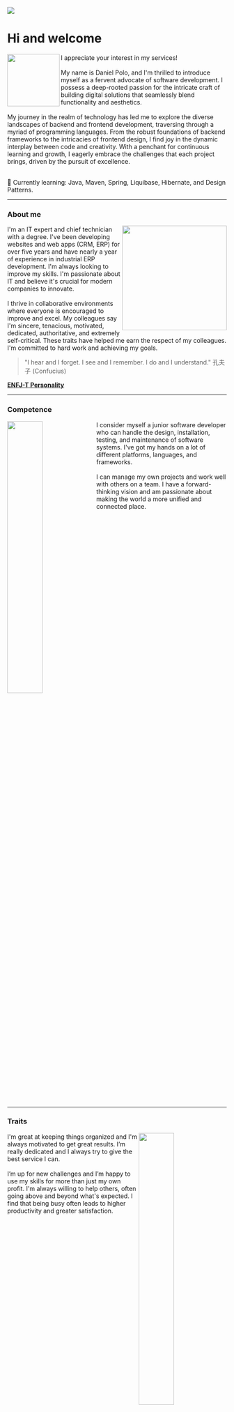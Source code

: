 ![](https://www.16personalities.com/static/animations/type-descriptions/introductions/protagonist.svg?v=2)

# Hi and welcome
<img src="https://www.16personalities.com/static/images/academy/diplomats/resource.svg" align="left" width="120px"/>
I appreciate your interest in my services!
<br><br>
My name is Daniel Polo, and I'm thrilled to introduce myself as a fervent advocate of software development. I possess a deep-rooted passion for the intricate craft of building digital solutions that seamlessly blend functionality and aesthetics.
<br><br>
My journey in the realm of technology has led me to explore the diverse landscapes of backend and frontend development, traversing through a myriad of programming languages. From the robust foundations of backend frameworks to the intricacies of frontend design, I find joy in the dynamic interplay between code and creativity. With a penchant for continuous learning and growth, I eagerly embrace the challenges that each project brings, driven by the pursuit of excellence.
<br clear="left"/>
<br>

🌱 Currently learning: Java, Maven, Spring, Liquibase, Hibernate, and Design Patterns.

---
### About me
<img src="https://www.16personalities.com/static/images/personality-types/avatars/faces/enfj-protagonist-s3-v1-male.svg?v=3" align="right" width="240px"/>
I'm an IT expert and chief technician with a degree. I've been developing websites and web apps (CRM, ERP) for over five years and have nearly a year of experience in industrial ERP development. I'm always looking to improve my skills. I'm passionate about IT and believe it's crucial for modern companies to innovate.
<br><br>
I thrive in collaborative environments where everyone is encouraged to improve and excel. My colleagues say I'm sincere, tenacious, motivated, dedicated, authoritative, and extremely self-critical. These traits have helped me earn the respect of my colleagues. I'm committed to hard work and achieving my goals.
<br clear="right"/>

> "I hear and I forget. I see and I remember. I do and I understand." 孔夫子 (Confucius)

[**ENFJ-T Personality**](https://www.16personalities.com/enfj-personality)

---
### Competence
<img src="https://www.16personalities.com/static/images/personality-types/scenes/diplomats_Protagonist_ENFJ_workplace_habits.svg" align="left" width="40%"/>
I consider myself a junior software developer who can handle the design, installation, testing, and maintenance of software systems. I've got my hands on a lot of different platforms, languages, and frameworks.
<br><br>
I can manage my own projects and work well with others on a team. I have a forward-thinking vision and am passionate about making the world a more unified and connected place.
<br clear="left"/>

---
### Traits
<img src="https://www.16personalities.com/static/images/personality-types/scenes/diplomats_Protagonist_ENFJ_career_path.svg" align="right" width="40%"/>
I'm great at keeping things organized and I'm always motivated to get great results. I’m really dedicated and I always try to give the best service I can.
<br><br>
I’m up for new challenges and I’m happy to use my skills for more than just my own profit. I'm always willing to help others, often going above and beyond what's expected. I find that being busy often leads to higher productivity and greater satisfaction.
<br clear="right"/>

---
### Philosophy
<img src="https://www.16personalities.com/static/images/personality-types/scenes/diplomats_Protagonist_ENFJ_strengths.svg" align="left" width="40%"/>
I’m really curious and have a strong desire to try new things that fall within my interests. Sometimes I look for new challenges just because I’m curious or because I want to learn or grow.
<br><br>
I'm good at looking at my own work and seeing what I can do better. I know when I've done a good job and where I can improve. I can take constructive criticism in stride and take pride in my commitment to my work.
<br clear="left"/>

---
### Motivation
<img src="https://www.16personalities.com/static/images/personality-types/scenes/diplomats_Protagonist_ENFJ_parenthood.svg" align="right" width="40%"/>
I am fueled by the thrill of new challenges and the relentless pursuit of growth, which is why I have a profound love for the IT field. The ever-evolving nature of technology excites me, and I thrive in environments where innovation and continuous learning are at the forefront.
<br><br>
As my technical skills expand and evolve, I am confident in my ability to make meaningful contributions to any project I undertake. I am eager to showcase my capabilities, leveraging my knowledge and passion to drive success and push the boundaries of what’s possible in software development.
<br clear="right"/>

---
### Check out my repositories
- [🏆 Code challenges](https://github.com/stars/danielPoloWork/lists/code-challenges): Solutions to coding challenge websites like LeetCode.
- [🚀 My stack](https://github.com/stars/danielPoloWork/lists/my-stack): A collection of my personal projects.
- [📚 Utilities](https://github.com/stars/danielPoloWork/lists/utilities): Configuration files, guides, templates, themes, and other utilities.
- [📙 EURIS Academy 2022 - Material](https://github.com/stars/danielPoloWork/lists/euris-academy-2022-material): Tutor's materials from my studies.
- [🎓 EURIS Academy 2022 - Exams](https://github.com/stars/danielPoloWork/lists/euris-academy-2022-exams): My exams and assessments.
  
![](https://www.16personalities.com/static/images/personality-types/scenes/diplomats_Protagonist_ENFJ_friendships.svg)
